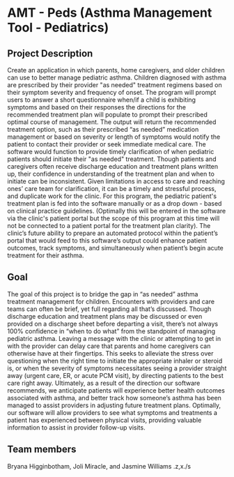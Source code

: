 # AMT - Peds (Asthma Management Tool - Pediatrics)
## Project Description
Create an application in which parents, home caregivers, and older children can use to better manage pediatric asthma. Children diagnosed with asthma are prescribed by their provider "as needed" treatment regimens based on their symptom severity and frequency of onset. The program will prompt users to answer a short questionnaire when/if a child is exhibiting symptoms and based on their responses the directions for the recommended treatment plan will populate to prompt their prescribed optimal course of management. The output will return the recommended treatment option, such as their prescribed “as needed” medication management or based on severity or length of symptoms would notify the patient to contact their provider or seek immediate medical care. The software would function to provide timely clarification of when pediatric patients should initiate their "as needed" treatment. Though patients and caregivers often receive discharge education and treatment plans written up, their confidence in understanding of the treatment plan and when to initiate can be inconsistent. Given limitations in access to care and reaching ones’ care team for clarification, it can be a timely and stressful process, and duplicate work for the clinic. For this program, the pediatric patient's treatment plan is fed into the software manually or as a drop down - based on clinical practice guidelines. (Optimally this will be entered in the software via the clinic's patient portal but the scope of this program at this time will not be connected to a patient portal for the treatment plan clarity). The clinic’s future ability to prepare an automated protocol within the patient’s portal that would feed to this software’s output could enhance patient outcomes, track symptoms, and simultaneously when patient’s begin acute treatment for their asthma. 

## Goal
The goal of this project is to bridge the gap in “as needed” asthma treatment management for children. Encounters with providers and care teams can often be brief, yet full regarding all that’s discussed. Though discharge education and treatment plans may be discussed or even provided on a discharge sheet before departing a visit, there’s not always 100% confidence in “when to do what” from the standpoint of managing pediatric asthma. Leaving a message with the clinic or attempting to get in with the provider can delay care that parents and home caregivers can otherwise have at their fingertips. This seeks to alleviate the stress over questioning when the right time to initiate the appropriate inhaler or steroid is, or when the severity of symptoms necessitates seeing a provider straight away (urgent care, ER, or acute PCM visit), by directing patients to the best care right away. Ultimately, as a result of the direction our software recommends, we anticipate patients will experience better health outcomes associated with asthma, and better track how someone’s asthma has been managed to assist providers in adjusting future treatment plans. Optimally, our software will allow providers to see what symptoms and treatments a patient has experienced between physical visits, providing valuable information to assist in provider follow-up visits.

## Team members
Bryana Higginbotham, Joli Miracle, and Jasmine Williams
.z,x./s
